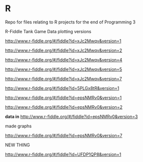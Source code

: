 # R
Repo for files relating to R projects for the end of Programming 3


R-Fiddle Tank Game Data plotting versions

http://www.r-fiddle.org/#/fiddle?id=xJc2Mwqv&version=1

http://www.r-fiddle.org/#/fiddle?id=xJc2Mwqv&version=2

http://www.r-fiddle.org/#/fiddle?id=xJc2Mwqv&version=4

http://www.r-fiddle.org/#/fiddle?id=xJc2Mwqv&version=5

http://www.r-fiddle.org/#/fiddle?id=xJc2Mwqv&version=7

http://www.r-fiddle.org/#/fiddle?id=5PLGx8tR&version=1

http://www.r-fiddle.org/#/fiddle?id=epsNMRv0&version=1

http://www.r-fiddle.org/#/fiddle?id=epsNMRv0&version=2

**data in**
http://www.r-fiddle.org/#/fiddle?id=epsNMRv0&version=3


made graphs

http://www.r-fiddle.org/#/fiddle?id=epsNMRv0&version=7

NEW THING

http://www.r-fiddle.org/#/fiddle?id=UFDP1QP8&version=1
